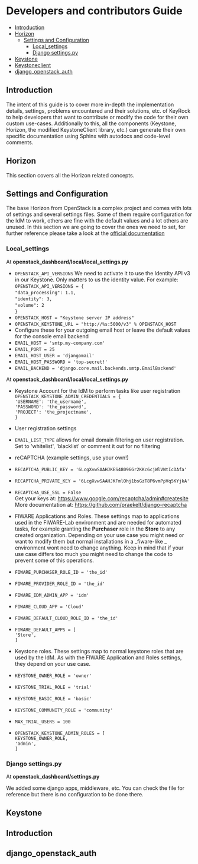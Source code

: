 # Developers and contributors Guide

- [Introduction](#introduction)
- [Horizon](#horizon)
    - [Settings and Configuration](#horizon_settings)
        - [Local_settings](#local_settings)
        - [Django settings.py](#django_settings)
- [Keystone](#keystone)
- [Keystoneclient](#keystoneclient)
- [django_openstack_auth](#auth)


<a name="introduction"></a>
## Introduction

The intent of this guide is to cover more in-depth the implementation details, settings, problems encountered and their solutions, etc. of KeyRock to help developers that want to contribute or modify the code for their own custom use-cases. Additionally to this, all the components (Keystone, Horizon, the modified KeystoneClient library, etc.) can generate their own specific documentation using Sphinx with autodocs and code-level comments.



<a name="horizon"></a>
## Horizon

This section covers all the Horizon related concepts.

<a name="horizon_settings"></a>
## Settings and Configuration

The base Horizon from OpenStack is a complex project and comes with lots of settings and several settings files. Some of them require configuration for the IdM to work, others are fine with the default values and a lot others are unused. In this section we are going to cover the ones we need to set, for further reference please take a look at the [official documentation](http://docs.openstack.org/developer/horizon/topics/settings.html)

<a name="local_settings"></a>
### Local_settings
At **openstack_dashboard/local/local_settings.py**
* `OPENSTACK_API_VERSIONS` We need to activate it to use the Identity API v3 in our Keystone. Only matters to us the identity value. For example:  
`OPENSTACK_API_VERSIONS = {`  
   `"data_processing": 1.1,`  
   `"identity": 3,`  
   `"volume": 2`  
`}`
* `OPENSTACK_HOST = "Keystone server IP address"`
* `OPENSTACK_KEYSTONE_URL = "http://%s:5000/v3" % OPENSTACK_HOST`
* Configure these for your outgoing email host or leave the default values for the console email backend
 * `EMAIL_HOST = 'smtp.my-company.com'`
 * `EMAIL_PORT = 25`
 * `EMAIL_HOST_USER = 'djangomail'`
 * `EMAIL_HOST_PASSWORD = 'top-secret!'`
 * `EMAIL_BACKEND = 'django.core.mail.backends.smtp.EmailBackend'`

At **openstack_dashboard/local/local_settings.py**
* Keystone Account for the IdM to perform tasks like user registration
`OPENSTACK_KEYSTONE_ADMIN_CREDENTIALS = {`  
    `'USERNAME': 'the_username',`  
    `'PASSWORD': 'the_password',`  
    `'PROJECT': 'the_projectname',`  
`}`  

* User registration settings
 * `EMAIL_LIST_TYPE` allows for email domain filtering on user registration. Set to 'whitelist', 'blacklist' or comment it out for no filtering  

* reCAPTCHA (example settings, use your own!)
 * `RECAPTCHA_PUBLIC_KEY = '6LcgXvwSAAHJKES48096Gr2KKc6cjWlVWtIcDAfa'`  
 * `RECAPTCHA_PRIVATE_KEY = '6LcgXvwSAAHJKFmlOhj1bsGzT8P6vmPpVq5KYjkA'`
 * `RECAPTCHA_USE_SSL = False`  
Get your keys at: https://www.google.com/recaptcha/admin#createsite  
More documentation at: https://github.com/praekelt/django-recaptcha  

* FIWARE Applications and Roles. These settings map to applications used in the FIWARE-Lab environment and are needed for automated tasks, for example granting the **Purchaser** role in the **Store** to any created organization. Depending on your use case you might need or want to modify them but normal installations in a _fiware-like _ environment wont need to change anything. Keep in mind that if your use case differs too much you might need to change the code to prevent some of this operations.

 * `FIWARE_PURCHASER_ROLE_ID = 'the_id'`  
 * `FIWARE_PROVIDER_ROLE_ID = 'the_id'`  
 * `FIWARE_IDM_ADMIN_APP = 'idm'`  
 * `FIWARE_CLOUD_APP = 'Cloud'`  
 * `FIWARE_DEFAULT_CLOUD_ROLE_ID = 'the_id'`  
 * `FIWARE_DEFAULT_APPS = [`  
     `'Store',`  
   `]`  

* Keystone roles. These settings map to normal keystone roles that are used by the IdM. As with the FIWARE Application and Roles settings, they depend on your use case.
 * `KEYSTONE_OWNER_ROLE = 'owner'`  
 * `KEYSTONE_TRIAL_ROLE = 'trial'`  
 * `KEYSTONE_BASIC_ROLE = 'basic'`  
 * `KEYSTONE_COMMUNITY_ROLE = 'community'`  
 * `MAX_TRIAL_USERS = 100`  
 * `OPENSTACK_KEYSTONE_ADMIN_ROLES = [`  
     `KEYSTONE_OWNER_ROLE,`  
     `'admin',`  
   `]`  

<a name="django_settings"></a>
### Django settings.py  
At **openstack_dashboard/settings.py**

We added some django apps, middleware, etc. You can check the file for reference but there is no configuration to be done there.


<a name="keystone"></a>
## Keystone


<a name="keystoneclient"></a>
## Introduction


<a name="auth"></a>
## django_openstack_auth